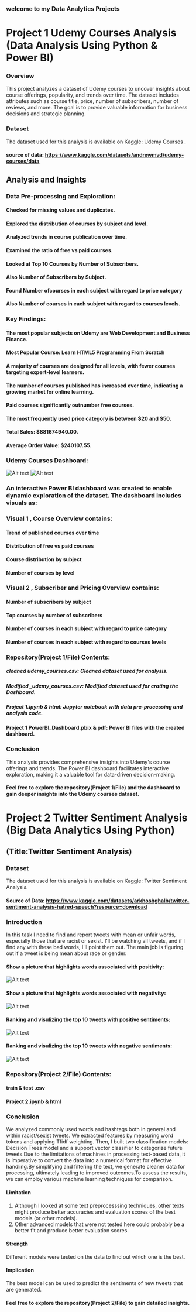 ### welcome to my Data Analytics Projects


# Project 1  Udemy Courses Analysis (Data Analysis Using Python & Power BI)


### Overview
This project analyzes a dataset of Udemy courses to uncover insights about course offerings, popularity, and trends over time. The dataset includes attributes such as course title, price, number of subscribers, number of reviews, and more. The goal is to provide valuable information for business decisions and strategic planning.
### Dataset
The dataset used for this analysis is available on Kaggle: Udemy Courses .
#### source of data: https://www.kaggle.com/datasets/andrewmvd/udemy-courses/data
## Analysis and Insights
### Data Pre-processing and Exploration:
#### Checked for missing values and duplicates.
#### Explored the distribution of courses by subject and level.
#### Analyzed trends in course publication over time.
#### Examined the ratio of free vs paid courses.
#### Looked at Top 10 Courses by Number of Subscribers.
#### Also Number of Subscribers by Subject.
#### Found Number ofcourses in each subject with regard to price category
#### Also Number of courses in each subject with regard to courses levels.
### Key Findings:
#### The most popular subjects on Udemy are Web Development and Business Finance.
#### Most Popular Course: Learn HTML5 Programming From Scratch
#### A majority of courses are designed for all levels, with fewer courses targeting expert-level learners.
#### The number of courses published has increased over time, indicating a growing market for online learning.
#### Paid courses significantly outnumber free courses.
#### The most frequently used price category is between $20 and $50.
#### Total Sales: $881674940.00.
#### Average Order Value: $240107.55.

### Udemy Courses Dashboard:

![Alt text](https://github.com/Almagboul/Projects/blob/main/photos/osm%201.png)
![Alt text](https://github.com/Almagboul/Projects/blob/main/photos/osm%202.png)

### An interactive Power BI dashboard was created to enable dynamic exploration of the dataset. The dashboard includes visuals as:
### Visual 1 , Course Overview contains:

#### Trend of published courses over time
#### Distribution of free vs paid courses

#### Course distribution by subject
#### Number of courses by level

### Visual 2 , Subscriber and Pricing Overview contains:

#### Number of subscribers by subject
#### Top courses by number of subscribers

#### Number of courses in each subject with regard to price category
#### Number of courses in each subject with regard to courses levels

### Repository(Project 1/File) Contents:

##### cleaned udemy_courses.csv: Cleaned dataset used for analysis.
##### Modified _udemy_courses.csv: Modified dataset used for crating the Dashboard.
##### Project 1.ipynb & html: Jupyter notebook with data pre-processing and analysis code.
#### Project 1 PowerBI_Dashboard.pbix & pdf: Power BI files with the created dashboard.

### Conclusion
This analysis provides comprehensive insights into Udemy's course offerings and trends. The Power BI dashboard facilitates interactive exploration, making it a valuable tool for data-driven decision-making.
#### Feel free to explore the repository(Project 1/File) and the dashboard to gain deeper insights into the Udemy courses dataset.


# Project 2  Twitter Sentiment Analysis (Big Data Analytics Using Python)
## (Title:Twitter Sentiment Analysis)

### Dataset
The dataset used for this analysis is available on Kaggle: Twitter Sentiment Analysis.
 #### Source of Data: https://www.kaggle.com/datasets/arkhoshghalb/twitter-sentiment-analysis-hatred-speech?resource=download
 
### Introduction

 In this task I need to find and report tweets with mean or unfair words, especially those that are racist or sexist. I'll be watching all tweets, and if I find any with these bad words, I'll point them out. The main job is figuring out if a tweet is being mean about race or gender.
 

#### Show a picture that highlights words associated with positivity:
![Alt text](https://github.com/Almagboul/Projects/blob/main/photos/Poitivity.png)

#### Show a picture that highlights words associated with negativity:
![Alt text](https://github.com/Almagboul/Projects/blob/main/photos/ngetivity.png)

#### Ranking and visulizing the top 10 tweets with positive sentiments:
![Alt text](https://github.com/Almagboul/Projects/blob/main/photos/posi.png)
#### Ranking and visulizing the top 10 tweets with negative sentiments:
![Alt text](https://github.com/Almagboul/Projects/blob/main/photos/neg.png)

 
### Repository(Project 2/File) Contents:

#### train & test .csv
#### Project 2.ipynb & html

### Conclusion
 We analyzed commonly used words and hashtags both in general and within racist/sexist tweets. We extracted features by measuring word tokens and applying Tfidf weighting. Then, I built two classification models: Decision Trees model and a support vector classifier to categorize future tweets.Due to the limitations of machines in processing text-based data, it is imperative to convert the data into a numerical format for effective handling.By simplifying and filtering the text, we generate cleaner data for processing, ultimately leading to improved outcomes.To assess the results, we can employ various machine learning techniques for comparison.

#### Limitation
1. Although I looked at some text preprocesssing techniques, other texts might produce better accuracies and evaluation scores of the best models (or other models).
2. Other advanced models that were not tested here could probably be a better fit and produce better evaluation scores.
#### Strength
 Different models were tested on the data to find out which one is the best.
#### Implication
 The best model can be used to predict the sentiments of new tweets that are generated.
 #### Feel free to explore the repository(Project 2/File) to gain detailed insights.



